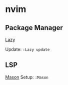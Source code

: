 # nvim

## Package Manager

[Lazy](https://github.com/folke/lazy.nvim)

Update: `:Lazy update`

## LSP

[Mason](https://github.com/williamboman/mason-lspconfig.nvim)
Setup: `:Mason`

